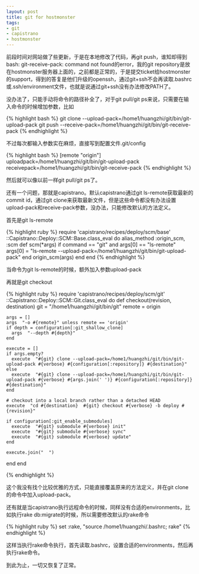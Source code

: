 ```yaml
---
layout: post
title: git for hostmonster
tags:
- git
- capistrano
- hostmonster
---
```

前段时间对网站做了些更新，于是在本地修改了代码，再git push，谁知却得到bash: git-receive-pack: command not found的error，我的git repository是放在hostmonster服务器上面的，之前都是正常的，于是提交ticket给hostmonster的support，得到的答复是他们升级的openssh，通过git+ssh不会再读取.bashrc或.ssh/environment文件，也就是说通过git+ssh没有办法修改PATH了。

没办法了，只能手动将命令的路径补全了，对于git pull/git ps来说，只需要在输入命令的时候增加参数，比如

{% highlight bash %}
git clone --upload-pack=/home1/huangzhi/git/bin/git-upload-pack
git push --receive-pack=/home1/huangzhi/git/bin/git-receive-pack
{% endhighlight %}

不过每次都输入参数实在麻烦，直接写到配置文件.git/config

{% highlight bash %}
[remote "origin"]
uploadpack=/home1/huangzhi/git/bin/git-upload-pack
receivepack=/home1/huangzhi/git/bin/git-receive-pack
{% endhighlight %}

然后就可以像以前一样git pull/git ps了。

还有一个问题，那就是capistrano。默认capistrano通过git ls-remote获取最新的commit id，通过git clone来获取最新文件，但是这些命令都没有办法设置upload-pack和receive-pack参数，没办法，只能修改默认的方法定义。

首先是git ls-remote

{% highlight ruby %}
require 'capistrano/recipes/deploy/scm/base'
::Capistrano::Deploy::SCM::Base.class_eval do
  alias_method :origin_scm, :scm
  def scm(*args)
    if command == "git" and args[0] == "ls-remote"
      args[0] = "ls-remote --upload-pack=/home1/huangzhi/git/bin/git-upload-pack"
    end
    origin_scm(args)
  end
end
{% endhighlight %}

当命令为git ls-remote的时候，额外加入参数upload-pack

再就是git checkout

{% highlight ruby %}
require 'capistrano/recipes/deploy/scm/git'
::Capistrano::Deploy::SCM::Git.class_eval do
  def checkout(revision, destination)
    git    = "/home1/huangzhi/git/bin/git"
    remote = origin

    args = []
    args  "-o #{remote}" unless remote == 'origin'
    if depth = configuration[:git_shallow_clone]
      args  "--depth #{depth}"
    end

    execute = []
    if args.empty?
      execute  "#{git} clone --upload-pack=/home1/huangzhi/git/bin/git-upload-pack #{verbose} #{configuration[:repository]} #{destination}"
    else
      execute  "#{git} clone --upload-pack=/home1/huangzhi/git/bin/git-upload-pack #{verbose} #{args.join(' ')} #{configuration[:repository]} #{destination}"
    end

    # checkout into a local branch rather than a detached HEAD
    execute  "cd #{destination}  #{git} checkout #{verbose} -b deploy #{revision}"

    if configuration[:git_enable_submodules]
      execute  "#{git} submodule #{verbose} init"
      execute  "#{git} submodule #{verbose} sync"
      execute  "#{git} submodule #{verbose} update"
    end

    execute.join("  ")
  end
end

{% endhighlight %}

这个我没有找个比较优雅的方式，只能直接覆盖原来的方法定义，并在git clone的命令中加入upload-pack。

还有就是当capistrano执行远程命令的时候，同样没有合适的environments，比如执行rake db:migrate的时候，所以需要修改默认的rake命令

{% highlight ruby %}
set :rake, "source /home1/huangzhi/.bashrc; rake"
{% endhighlight %}

这样当执行rake命令执行，首先读取.bashrc，设置合适的environments，然后再执行rake命令。

到此为止，一切又恢复了正常。

